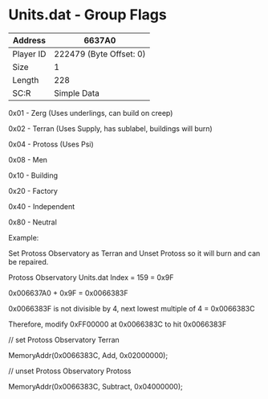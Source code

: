 #  Units.dat - Group Flags
Address   | 6637A0
----------|-------------
Player ID | 222479 (Byte Offset: 0)
Size 	  | 1
Length 	  | 228
SC:R      | Simple Data

0x01 - Zerg (Uses underlings, can build on creep)
0x02 - Terran (Uses Supply, has sublabel, buildings will burn)
0x04 - Protoss (Uses Psi)
0x08 - Men
0x10 - Building
0x20 - Factory
0x40 - Independent
0x80 - Neutral

Example:
Set Protoss Observatory as Terran and Unset Protoss so it will burn and can be repaired.
Protoss Observatory Units.dat Index = 159 = 0x9F
0x006637A0 + 0x9F = 0x0066383F
0x0066383F is not divisible by 4, next lowest multiple of 4 = 0x0066383C
Therefore, modify 0xFF00000 at 0x0066383C to hit 0x0066383F
// set Protoss Observatory Terran
MemoryAddr(0x0066383C, Add, 0x02000000);
// unset Protoss Observatory Protoss
MemoryAddr(0x0066383C, Subtract, 0x04000000);
